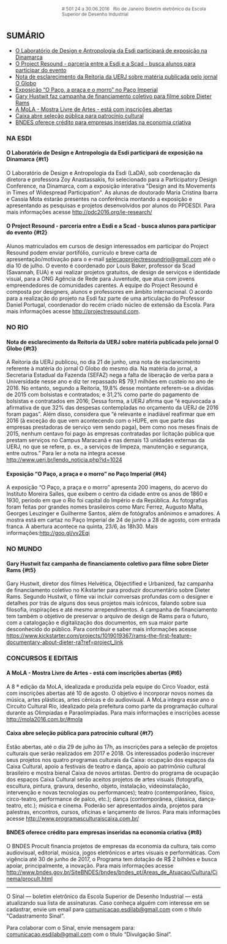 <!--
---
title: sinal 501 - Esdi
-->
<div style="width:40em;max-width: 40em;margin: 0 auto;" markdown=1>

<div style="background:url(img/selo.png) no-repeat;line-height:1.2em;font-size:0.85em;font-weight:normal;color:#555;padding: 0 0 0 145px;margin:0 0 3em 0;" markdown="1">
# 501
24 a 30.06.2016   Rio de Janeiro   
Boletim eletrônico da Escola Superior de Desenho Industrial
</div>


## SUMÁRIO 

  * [O Laboratório de Design e Antropologia da Esdi participará de exposição na Dinamarca](#t1)
  * [O Project Resound - parceria entre a Esdi e a Scad - busca alunos para participar do evento](#t2)
  * [Nota de esclarecimento da Reitoria da UERJ sobre matéria publicada pelo jornal O Globo](#t3)
  * [Exposição “O Paço, a praça e o morro” no Paço Imperial ](#t4)
  * [Gary Hustwit faz campanha de financiamento coletivo para filme sobre Dieter Rams](#t5)
  * [A MoLA - Mostra Livre de Artes - está com inscrições abertas](#t6)
  * [Caixa abre seleção pública para patrocínio cultural](#t7)
  * [BNDES oferece crédito para empresas inseridas na economia criativa](#t8)
 

### NA ESDI


#### O Laboratório de Design e Antropologia da Esdi participará de exposição na Dinamarca {#t1}

O Laboratório de Design e Antropologia da Esdi (LaDA), sob coordenação da diretora e professora Zoy Anastassakis, foi selecionado para a Participatory Design Conference, na Dinamarca, com a exposição interativa "Design and its Movements in Times of Widespread Participation". As alunas de doutorado Maria Cristina Ibarra e Cassia Mota estarão presentes na conferência montando a exposição e apresentando as pesquisas e projetos desenvolvidos por alunos do PPDESDI. Para mais informações acesse http://pdc2016.org/ie-research/ 

#### O Project Resound - parceria entre a Esdi e a Scad - busca alunos para participar do evento {#t2}

Alunos matriculados em cursos de design interessados em participar do Project Resound podem enviar portifólio, currículo e breve carta de apresentação/motivação para o e-mail selecaoprojectresoundrio@gmail.com até o dia 10 de julho. O evento é coordenado por Louis Baker, professor da Scad (Savannah, EUA) e vai realizar projetos gratuitos, de design de serviços e identidade visual, para a ONG Agência de Rede para Juventude, que atua com jovens empreendedores de comunidades carentes. A equipe do Project Resound é composta por designers, alunos e professores em âmbito internacional. O acordo para a realização do projeto na Esdi faz parte de uma articulação do Professor Daniel Portugal, coordenador do recém criado núcleo de extensão da Escola. Para mais informações acesse http://projectresound.com.



### NO RIO 


#### Nota de esclarecimento da Reitoria da UERJ sobre matéria publicada pelo jornal O Globo {#t3}

A Reitoria da UERJ publicou, no dia 21 de junho, uma nota de esclarecimento referente à matéria do jornal O Globo do mesmo dia. Na matéria do jornal, a Secretaria Estadual da Fazenda (SEFAZ) nega a falta de liberação de verba para a Universidade nesse ano e diz ter repassado R$ 79,1 milhões em custeio no ano de 2016. No entanto, segundo a Reitoria, 19,8% desse montante referem-se a dívidas de 2015 com bolsistas e contratados; e 31,2% como parte do pagamento de bolsistas e contratados em 2016;  Dessa forma, a UERJ afirma que “é equivocada a afirmativa de que 32% das despesas contempladas no orçamento da UERJ de 2016 foram pagas”. Além disso, considera que “é relevante e inadiável reafirmar que em 2016 (à exceção do que vem acontecendo com o HUPE, em que parte das empresas prestadoras de serviço vem sendo paga), bem como nos meses finais de 2015, nenhum centavo foi pago às empresas contratadas por licitação pública que prestam serviços no Campus Maracanã e nas demais 13 unidades externas da UERJ, no que se refere, p. ex., a serviços de limpeza, manutenção e segurança, entre outros.” Para ler a nota na íntegra acesse http://www.uerj.br/lendo_noticia.php?id=1024 


#### Exposição “O Paço, a praça e o morro” no Paço Imperial {#t4}

A exposição “O Paço, a praça e o morro” apresenta 200 imagens, do acervo do Instituto Moreira Salles, que exibem o centro da cidade entre os anos de 1860 e 1930, período em que o Rio foi capital do Império e da República. As fotografias foram feitas por grandes nomes brasileiros como Marc Ferrez, Augusto Malta, Georges Leuzinger e Guilherme Santos, além de fotógrafos anônimos e amadores. A mostra está em cartaz no Paço Imperial de 24 de junho a 28 de agosto, com entrada franca. A abertura acontece na quinta, 23/6, às 18h30. Mais informações:http://goo.gl/vv2Eqi 



### NO MUNDO


#### Gary Hustwit faz campanha de financiamento coletivo para filme sobre Dieter Rams {#t5} 

Gary Hustwit, diretor dos filmes Helvética, Objectified e Urbanized, faz campanha de financiamento coletivo no Kikstarter para produzir documentário sobre Dieter Rams. Segundo Hustwit, o filme vai incluir conversas profundas com o designer e detalhes por trás de alguns dos seus projetos mais icônicos, falando sobre sua filosofia, inspirações e até mesmo arrependimentos. A campanha de financiamento tem também o objetivo de preservar o arquivo de design de Rams para o futuro, com a catalogação e digitalização dos documentos, em sua maior parte desconhecido do público. Para contribuir e saber mais informações acesse https://www.kickstarter.com/projects/1019019367/rams-the-first-feature-documentary-about-dieter-ra?ref=project_link 



### CONCURSOS E EDITAIS

#### A MoLA - Mostra Livre de Artes - está com inscrições abertas {#t6}

A 8 ª edição da MoLA, idealizada e produzida pela equipe do Circo Voador, está com inscrições abertas até 10 de agosto. O objetivo é incorporar novos nomes da música, artes plásticas, artes cênicas e do audiovisual. A MoLa integra esse ano o Circuito Cultural Rio, idealizado pela prefeitura como parte da programação cultural durante as Olimpíadas e Paraolimpíadas. Para mais informações e inscrições acesse http://mola2016.com.br/#mola 


#### Caixa abre seleção pública para patrocínio cultural {#t7}

Estão abertas, até o dia 29 de julho às 17h, as inscrições para a seleção de projetos culturais que serão realizados em 2017 e 2018. Os interessados poderão inscrever seus projetos nos quatro programas culturais da Caixa: ocupação dos espaços da Caixa Cultural, apoio a festivais de teatro e dança, apoio ao patrimônio cultural brasileiro e mostra bienal Caixa de novos artistas. Dentro do programa de ocupação dos espaços Caixa Cultural serão aceitos projetos de artes visuais (fotografia, escultura, pintura, gravura, desenho, objeto, instalação, videoinstalação, intervenção e novas tecnologias ou performances); teatro (contemporâneo, físico, circo-teatro, performance de palco, etc.); dança (contemporânea, clássica, dança-teatro, etc.); música e cinema. Poderão ser apresentados ainda, projetos para palestras, encontros, cursos, oficinas e lançamento de livros. Para mais informações acesse http://www.programasculturaiscaixa.com.br/ 


#### BNDES oferece crédito para empresas inseridas na economia criativa {#t8}

O BNDES Procult financia projetos de empresas da economia da cultura, tais como audiovisual, editorial, música, jogos eletrônicos e artes visuais e performáticas. Com vigência até 30 de junho de 2017, o Programa tem dotação de R$ 2 bilhões e busca apoiar, principalmente, a inovação. Para mais informações acesse http://www.bndes.gov.br/SiteBNDES/bndes/bndes_pt/Areas_de_Atuacao/Cultura/Cinema/procult.html 


- - -

O Sinal — boletim eletrônico da Escola Superior de Desenho Industrial — está atualizando sua lista de assinaturas. Caso conheça alguém com interesse em se cadastrar, envie um email para comunicacao.esdilab@gmail.com com o título “Cadastramento Sinal”. 

Para colaborar com o Sinal, envie mensagem para: comunicacao.esdilab@gmail.com com o título “Divulgação Sinal”.

</div>

<img src="img/selo.png" style="display:none;opacity:0;width:0;height:0;" />
